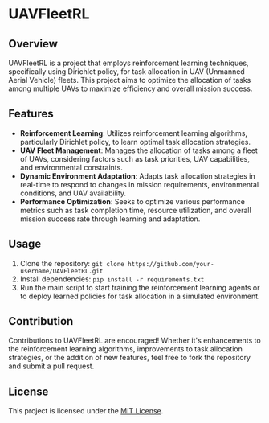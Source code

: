 # UAVFleetRL

## Overview
UAVFleetRL is a project that employs reinforcement learning techniques, specifically using Dirichlet policy, for task allocation in UAV (Unmanned Aerial Vehicle) fleets. This project aims to optimize the allocation of tasks among multiple UAVs to maximize efficiency and overall mission success.

## Features
- **Reinforcement Learning**: Utilizes reinforcement learning algorithms, particularly Dirichlet policy, to learn optimal task allocation strategies.
- **UAV Fleet Management**: Manages the allocation of tasks among a fleet of UAVs, considering factors such as task priorities, UAV capabilities, and environmental constraints.
- **Dynamic Environment Adaptation**: Adapts task allocation strategies in real-time to respond to changes in mission requirements, environmental conditions, and UAV availability.
- **Performance Optimization**: Seeks to optimize various performance metrics such as task completion time, resource utilization, and overall mission success rate through learning and adaptation.

## Usage
1. Clone the repository: `git clone https://github.com/your-username/UAVFleetRL.git`
2. Install dependencies: `pip install -r requirements.txt`
3. Run the main script to start training the reinforcement learning agents or to deploy learned policies for task allocation in a simulated environment.

## Contribution
Contributions to UAVFleetRL are encouraged! Whether it's enhancements to the reinforcement learning algorithms, improvements to task allocation strategies, or the addition of new features, feel free to fork the repository and submit a pull request.

## License
This project is licensed under the [MIT License](LICENSE.txt).
